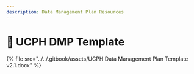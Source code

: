 ```yaml
---
description: Data Management Plan Resources
---
```


# 🔴 UCPH DMP Template

{% file src="../../.gitbook/assets/UCPH Data Management Plan Template v2.1.docx" %}
